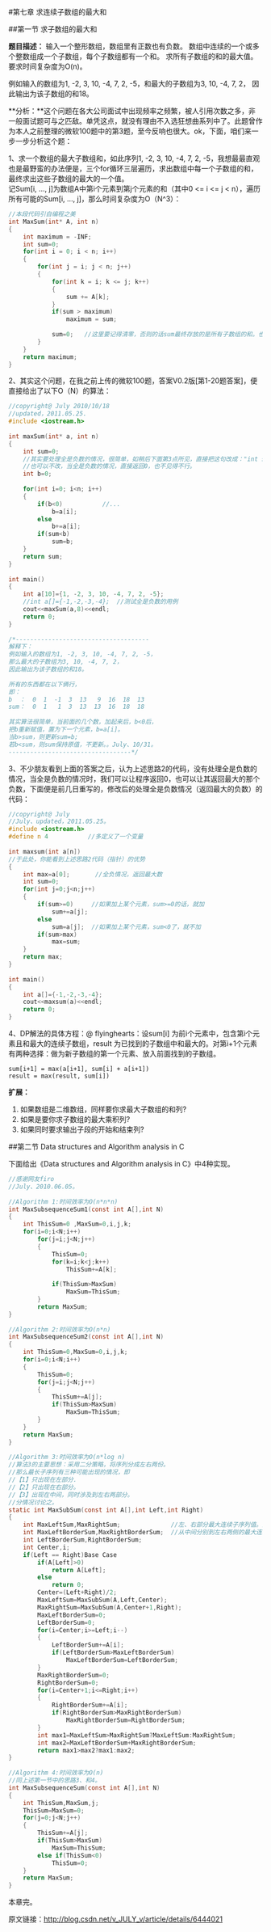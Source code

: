 #第七章 求连续子数组的最大和 


##第一节 求子数组的最大和

**题目描述：**
输入一个整形数组，数组里有正数也有负数。
数组中连续的一个或多个整数组成一个子数组，每个子数组都有一个和。
求所有子数组的和的最大值。要求时间复杂度为O(n)。

例如输入的数组为1, -2, 3, 10, -4, 7, 2, -5，和最大的子数组为3, 10, -4, 7, 2，
因此输出为该子数组的和18。

**分析：**这个问题在各大公司面试中出现频率之频繁，被人引用次数之多，非一般面试题可与之匹敌。单凭这点，就没有理由不入选狂想曲系列中了。此题曾作为本人之前整理的微软100题中的第3题，至今反响也很大。ok，下面，咱们来一步一步分析这个题：

1、求一个数组的最大子数组和，如此序列1, -2, 3, 10, -4, 7, 2, -5，我想最最直观也是最野蛮的办法便是，三个for循环三层遍历，求出数组中每一个子数组的和，最终求出这些子数组的最大的一个值。  
记Sum[i, …, j]为数组A中第i个元素到第j个元素的和（其中0 <= i <= j < n），遍历所有可能的Sum[i, …, j]，那么时间复杂度为O（N^3）：
	
``` c
//本段代码引自编程之美
int MaxSum(int* A, int n)
{
	int maximum = -INF; 
	int sum=0;   
	for(int i = 0; i < n; i++)
	{
		for(int j = i; j < n; j++)
		{
			for(int k = i; k <= j; k++)
			{
				sum += A[k];
			}
			if(sum > maximum)
				maximum = sum;
			
			sum=0;   //这里要记得清零，否则的话sum最终存放的是所有子数组的和。也就是编程之美上所说的bug。多谢苍狼。
		}
	}
	return maximum;
} 
```

2、其实这个问题，在我之前上传的微软100题，答案V0.2版[第1-20题答案]，便直接给出了以下O（N）的算法：

``` c
//copyright@ July 2010/10/18  
//updated，2011.05.25.  
#include <iostream.h>  
  
int maxSum(int* a, int n)  
{  
    int sum=0;  
    //其实要处理全是负数的情况，很简单，如稍后下面第3点所见，直接把这句改成："int sum=a[0]"即可  
    //也可以不改，当全是负数的情况，直接返回0，也不见得不行。  
    int b=0;  
      
    for(int i=0; i<n; i++)  
    {  
        if(b<0)           //...  
            b=a[i];  
        else  
            b+=a[i];  
        if(sum<b)  
            sum=b;  
    }  
    return sum;  
}  
  
int main()  
{  
    int a[10]={1, -2, 3, 10, -4, 7, 2, -5};  
    //int a[]={-1,-2,-3,-4};  //测试全是负数的用例  
    cout<<maxSum(a,8)<<endl;  
    return 0;  
}  
  
/*------------------------------------- 
解释下： 
例如输入的数组为1, -2, 3, 10, -4, 7, 2, -5， 
那么最大的子数组为3, 10, -4, 7, 2， 
因此输出为该子数组的和18。 
 
所有的东西都在以下俩行， 
即： 
b  ：  0  1  -1  3  13   9  16  18  13   
sum：  0  1   1  3  13  13  16  18  18 
   
其实算法很简单，当前面的几个数，加起来后，b<0后， 
把b重新赋值，置为下一个元素，b=a[i]。 
当b>sum，则更新sum=b; 
若b<sum，则sum保持原值，不更新。。July、10/31。 
----------------------------------*/  
```

3、不少朋友看到上面的答案之后，认为上述思路2的代码，没有处理全是负数的情况，当全是负数的情况时，我们可以让程序返回0，也可以让其返回最大的那个负数，下面便是前几日重写的，修改后的处理全是负数情况（返回最大的负数）的代码：

``` c
//copyright@ July  
//July、updated，2011.05.25。  
#include <iostream.h>  
#define n 4           //多定义了一个变量  
  
int maxsum(int a[n])    
//于此处，你能看到上述思路2代码（指针）的优势  
{  
    int max=a[0];       //全负情况，返回最大数  
    int sum=0;  
    for(int j=0;j<n;j++)  
    {  
        if(sum>=0)     //如果加上某个元素，sum>=0的话，就加  
            sum+=a[j];  
        else     
            sum=a[j];  //如果加上某个元素，sum<0了，就不加  
        if(sum>max)  
            max=sum;  
    }  
    return max;  
}  
  
int main()  
{  
    int a[]={-1,-2,-3,-4};  
    cout<<maxsum(a)<<endl;  
    return 0;  
} 
```
 
4、DP解法的具体方程：@ flyinghearts：设sum[i] 为前i个元素中，包含第i个元素且和最大的连续子数组，result 为已找到的子数组中和最大的。对第i+1个元素有两种选择：做为新子数组的第一个元素、放入前面找到的子数组。
```
sum[i+1] = max(a[i+1], sum[i] + a[i+1])
result = max(result, sum[i])
```
 

**扩展：**

1. 如果数组是二维数组，同样要你求最大子数组的和列?
2. 如果是要你求子数组的最大乘积列?
3. 如果同时要求输出子段的开始和结束列?


##第二节 Data structures and Algorithm analysis in C

下面给出《Data structures and Algorithm analysis in C》中4种实现。

``` c
//感谢网友firo  
//July、2010.06.05。  
  
//Algorithm 1:时间效率为O(n*n*n)  
int MaxSubsequenceSum1(const int A[],int N)  
{  
    int ThisSum=0 ,MaxSum=0,i,j,k;  
    for(i=0;i<N;i++)  
        for(j=i;j<N;j++)  
        {  
            ThisSum=0;  
            for(k=i;k<j;k++)  
                ThisSum+=A[k];  
              
            if(ThisSum>MaxSum)  
                MaxSum=ThisSum;  
        }  
        return MaxSum;  
}  
  
//Algorithm 2:时间效率为O(n*n)  
int MaxSubsequenceSum2(const int A[],int N)  
{  
    int ThisSum=0,MaxSum=0,i,j,k;  
    for(i=0;i<N;i++)  
    {  
        ThisSum=0;  
        for(j=i;j<N;j++)  
        {  
            ThisSum+=A[j];  
            if(ThisSum>MaxSum)  
                MaxSum=ThisSum;  
        }  
    }  
    return MaxSum;  
}  
  
//Algorithm 3:时间效率为O(n*log n)  
//算法3的主要思想：采用二分策略，将序列分成左右两份。  
//那么最长子序列有三种可能出现的情况，即  
//【1】只出现在左部分.  
//【2】只出现在右部分。  
//【3】出现在中间，同时涉及到左右两部分。  
//分情况讨论之。  
static int MaxSubSum(const int A[],int Left,int Right)  
{  
    int MaxLeftSum,MaxRightSum;              //左、右部分最大连续子序列值。对应情况【1】、【2】  
    int MaxLeftBorderSum,MaxRightBorderSum;  //从中间分别到左右两侧的最大连续子序列值，对应case【3】。  
    int LeftBorderSum,RightBorderSum;  
    int Center,i;  
    if(Left == Right)Base Case  
        if(A[Left]>0)  
            return A[Left];  
        else  
            return 0;  
        Center=(Left+Right)/2;  
        MaxLeftSum=MaxSubSum(A,Left,Center);  
        MaxRightSum=MaxSubSum(A,Center+1,Right);  
        MaxLeftBorderSum=0;  
        LeftBorderSum=0;  
        for(i=Center;i>=Left;i--)  
        {  
            LeftBorderSum+=A[i];  
            if(LeftBorderSum>MaxLeftBorderSum)  
                MaxLeftBorderSum=LeftBorderSum;  
        }  
        MaxRightBorderSum=0;  
        RightBorderSum=0;  
        for(i=Center+1;i<=Right;i++)  
        {  
            RightBorderSum+=A[i];  
            if(RightBorderSum>MaxRightBorderSum)  
                MaxRightBorderSum=RightBorderSum;  
        }  
        int max1=MaxLeftSum>MaxRightSum?MaxLeftSum:MaxRightSum;  
        int max2=MaxLeftBorderSum+MaxRightBorderSum;  
        return max1>max2?max1:max2;  
}  
  
//Algorithm 4:时间效率为O(n)  
//同上述第一节中的思路3、和4。  
int MaxSubsequenceSum(const int A[],int N)  
{  
    int ThisSum,MaxSum,j;  
    ThisSum=MaxSum=0;  
    for(j=0;j<N;j++)  
    {  
        ThisSum+=A[j];  
        if(ThisSum>MaxSum)  
            MaxSum=ThisSum;  
        else if(ThisSum<0)  
            ThisSum=0;  
    }  
    return MaxSum;  
}   
``` 

本章完。

原文链接：http://blog.csdn.net/v_JULY_v/article/details/6444021
